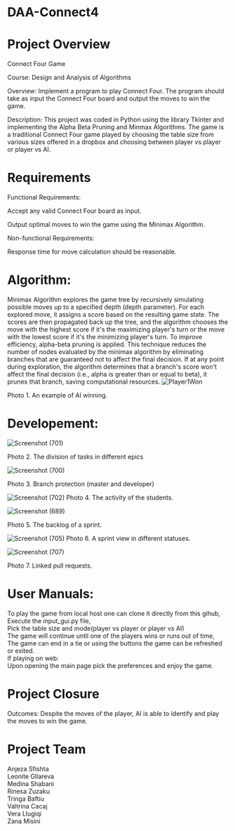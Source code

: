 # DAA-Connect4
# Project Overview
Connect Four Game 

Course: Design and Analysis of Algorithms

Overview: Implement a program to play Connect Four. The program should take as input the Connect Four board and output the moves to win the game.

Description: This project was coded in Python using the library Tkinter and implementing the Alpha Beta Pruning and Minmax Algorithms. 
The game is a traditional Connect Four game played by choosing the table size from various sizes offered in a dropbox and choosing between player vs player or player vs AI. 


# Requirements  
Functional Requirements:  
 
Accept any valid Connect Four board as input.  
  
Output optimal moves to win the game using the Minimax Algorithm.  
  
Non-functional Requirements:  
 
Response time for move calculation should be reasonable.
# Algorithm:
 Minimax Algorithm explores the game tree by recursively simulating possible moves up to a specified depth (depth parameter). For each explored move, it assigns a score based on the resulting game state. The scores are then propagated back up the tree, and the algorithm chooses the move with the highest score if it's the maximizing player's turn or the move with the lowest score if it's the minimizing player's turn.
To improve efficiency, alpha-beta pruning is applied. This technique reduces the number of nodes evaluated by the minimax algorithm by eliminating branches that are guaranteed not to affect the final decision.
 If at any point during exploration, the algorithm determines that a branch's score won't affect the final decision (i.e., alpha is greater than or equal to beta), it prunes that branch, saving computational resources. 
 ![Player1Won](https://github.com/VeraLlugiqi/DAA-Connect4/assets/118756985/f2b79623-3d2a-44fb-996e-90735e3f4cd0)



Photo 1. An example of AI winning.
# Developement:


![Screenshot (701)](https://github.com/VeraLlugiqi/DAA-Connect4/assets/115923848/ccfd594d-cfbe-4f4d-baf5-bcb3116e90f5)

Photo 2. The division of tasks in different epics

![Screenshot (700)](https://github.com/VeraLlugiqi/DAA-Connect4/assets/115923848/121f2354-3401-4100-85d7-91f1b7404d12)

Photo 3. Branch protection (master and developer)


![Screenshot (702)](https://github.com/VeraLlugiqi/DAA-Connect4/assets/115923848/bd2aea25-be3e-404b-9db6-320f78576592)
Photo 4. The activity of the students.


![Screenshot (689)](https://github.com/VeraLlugiqi/DAA-Connect4/assets/115923848/172edaf6-6e81-4f9d-9060-2bdade5756a5)

Photo 5. The backlog of a sprint.


![Screenshot (705)](https://github.com/VeraLlugiqi/DAA-Connect4/assets/115923848/175dab01-b9db-4bc3-9f30-0330dfde476f)
Photo 6. A sprint view in different statuses.

![Screenshot (707)](https://github.com/VeraLlugiqi/DAA-Connect4/assets/115923848/1cbaa09a-dcd3-43bb-a57c-09c0cf4feab7)

Photo 7. Linked pull requests.




# User Manuals:
To play the game from local host one can clone it directly from this gihub, <br> 
	Execute the input_gui.py file, <br> 
	Pick the table size and mode(player vs player or player vs AI) <br> 
	The game will continue until one of the players wins or runs out of time, <br> 
	The game can end in a tie or using the buttons the game can be refreshed or exited. <br>
If playing on web: <br>
	Upon opening the main page pick the preferences and enjoy the game.

# Project Closure
Outcomes:
Despite the moves of the player, AI is able to identify and play the moves to win the game.
# Project Team
Anjeza Sfishta <br>
Leonite Gllareva <br>
Medina Shabani<br>
Rinesa Zuzaku<br>
Tringa Baftiu<br>
Valtrina Cacaj<br>
Vera Llugiqi<br>
Zana Misini<br>
